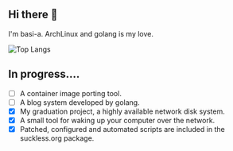 ## Hi there 👋
I'm basi-a. ArchLinux and golang is my love.

![Top Langs](https://github-readme-stats.vercel.app/api/top-langs/?username=basi-a&layout=compact)

## In progress....
- [ ] A container image porting tool.
- [ ] A blog system developed by golang.
- [x] My graduation project, a highly available network disk system.
- [x] A small tool for waking up your computer over the network.
- [x] Patched, configured and automated scripts are included in the suckless.org package.
